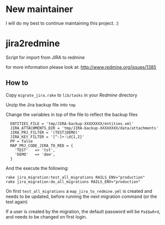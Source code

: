 <h1>New maintainer</h1>
I will do my best to continue maintaining this project. :)


jira2redmine
============

Script for import from JIRA to redmine

for more information please look at: http://www.redmine.org/issues/1385

## How to

Copy `migrate_jira.rake` to `lib/tasks` in your *Redmine* directory 

Unzip the Jira backup file into `tmp`

Change the variables in top of the file to reflect the backup files

```
  ENTITIES_FILE = 'tmp/JIRA-backup-XXXXXXXX/entities.xml'
  JIRA_ATTACHMENTS_DIR = 'tmp/JIRA-backup-XXXXXXXX/data/attachments'
  JIRA_PRJ_FILTER = '(TEST|DEMO)'
  JIRA_KEY_FILTER = '[^-]+-\d{1,2}'
  PP = false
  MAP_PRJ_CODE_JIRA_TO_RED = {
    'TEST'   => 'tst',
    'DEMO'   => 'dem',
  }
```

And the execute the following:

```
rake jira_migration:test_all_migrations RAILS_ENV="production"
rake jira_migration:do_all_migrations RAILS_ENV="production"
```

On first `test_all_migrations` a `map_jira_to_redmine.yml` is created and needs to be updated, before running the next migration command (or the test again) 

If a user is created by the migration, the default password will be `Pa$$w0rd`, and needs to be changed on first login.
